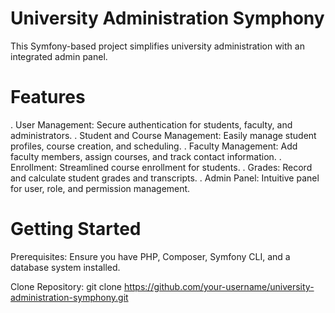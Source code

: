 # University Administration Symphony 
This Symfony-based project simplifies university administration with an integrated admin panel.
# Features
. User Management:  Secure authentication for students, faculty, and administrators.
. Student and Course Management: Easily manage student profiles, course creation, and scheduling.
. Faculty Management: Add faculty members, assign courses, and track contact information.
. Enrollment: Streamlined course enrollment for students.
. Grades: Record and calculate student grades and transcripts.
. Admin Panel: Intuitive panel for user, role, and permission management.
# Getting Started
Prerequisites: Ensure you have PHP, Composer, Symfony CLI, and a database system installed.

Clone Repository:
git clone https://github.com/your-username/university-administration-symphony.git

